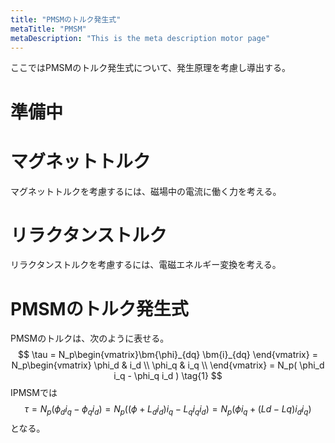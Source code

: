 ```yaml
---
title: "PMSMのトルク発生式"
metaTitle: "PMSM"
metaDescription: "This is the meta description motor page"
---
```


ここではPMSMのトルク発生式について、発生原理を考慮し導出する。

# 準備中

# マグネットトルク
マグネットトルクを考慮するには、磁場中の電流に働く力を考える。

# リラクタンストルク
リラクタンストルクを考慮するには、電磁エネルギー変換を考える。

# PMSMのトルク発生式
PMSMのトルクは、次のように表せる。
$$
\tau = 
N_p\begin{vmatrix}\bm{\phi}_{dq} \bm{i}_{dq} \end{vmatrix} = 
N_p\begin{vmatrix}
\phi_d & i_d \\
\phi_q & i_q \\
 \end{vmatrix} =
N_p( \phi_d i_q - \phi_q i_d )
\tag{1} $$ 
IPMSMでは
$$
\tau = 
N_p( \phi_d i_q - \phi_q i_d ) =
N_p( (\phi + L_d i_d)i_q - L_q i_q i_d ) =
N_p( \phi i_q + (Ld - Lq)i_di_q )
\tag{2} $$
となる。

